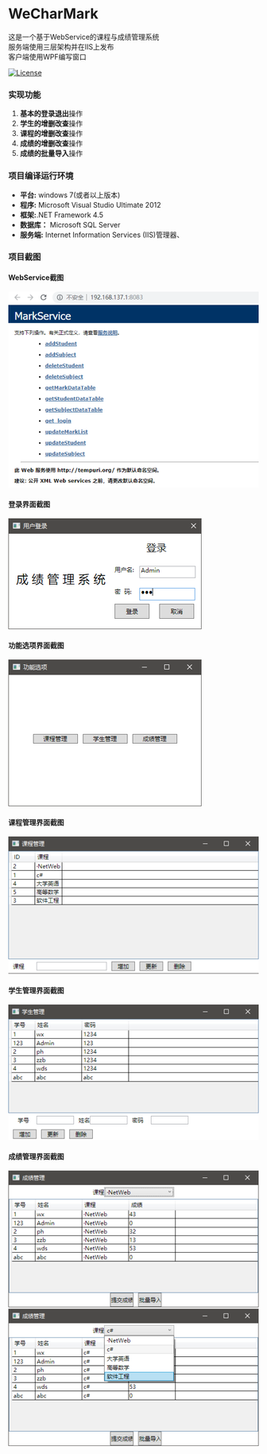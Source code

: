 # WeCharMark

这是一个基于WebService的课程与成绩管理系统   
服务端使用三层架构并在IIS上发布   
客户端使用WPF编写窗口

[![License](https://img.shields.io/badge/license-Apache%202-4EB1BA.svg?style=flat-square)](https://www.apache.org/licenses/LICENSE-2.0.html)

### 实现功能
  1. **基本的登录退出**操作
  2. **学生的增删改查**操作
  3. **课程的增删改查**操作
  4. **成绩的增删改查**操作
  5. **成绩的批量导入**操作

### 项目编译运行环境
* **平台:** windows 7(或者以上版本)
* **程序:** Microsoft Visual Studio Ultimate 2012
* **框架:**.NET Framework 4.5
* **数据库：** Microsoft SQL Server
* **服务端:** Internet Information Services (IIS)管理器、
  
### 项目截图
#### WebService截图   
![请重新加载](/MdImage/WebServiceImage.png "WebService截图 ")
#### 登录界面截图   
![请重新加载](/MdImage/LoginImage.png "WebService截图 ")
#### 功能选项界面截图   
![请重新加载](/MdImage/OptionImage.png "功能选项界面截图 ")
#### 课程管理界面截图   
![请重新加载](/MdImage/ClassManageImage.png "课程管理界面截图 ")
#### 学生管理界面截图   
![请重新加载](/MdImage/StudentManageImage.png "学生管理界面截图 ")
#### 成绩管理界面截图   
![请重新加载](/MdImage/GradeManageImage1.png "成绩管理界面截图1 ")
![请重新加载](/MdImage/GradeManageImage2.png "成绩管理界面截图2 ")

